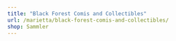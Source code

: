 ```yaml
---
title: "Black Forest Comis and Collectibles"
url: /marietta/black-forest-comis-and-collectibles/
shop: Sammler
---
```

